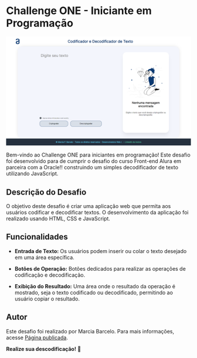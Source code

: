 # Challenge ONE - Iniciante em Programação

![Codificador e Descodificador de texto](img/codificador-descodificador.png)


Bem-vindo ao Challenge ONE para iniciantes em programação! Este desafio foi desenvolvido para de cumprir o desafio do curso Front-end Alura em parceira com a Oracle!! construindo um simples decodificador de texto utilizando JavaScript.

## Descrição do Desafio

O objetivo deste desafio é criar uma aplicação web que permita aos usuários codificar e decodificar textos. O desenvolvimento da aplicação foi realizado usando HTML, CSS e JavaScript.

## Funcionalidades

- **Entrada de Texto:** Os usuários podem inserir ou colar o texto desejado em uma área específica.
  
- **Botões de Operação:** Botões dedicados para realizar as operações de codificação e decodificação.

- **Exibição do Resultado:** Uma área onde o resultado da operação é mostrado, seja o texto codificado ou decodificado, permitindo ao usuário copiar o resultado.


## Autor

Este desafio foi realizado por Marcia Barcelo. Para mais informações, acesse [Página publicada](https://mpbarcelo.github.io/codificador-descodificador-alura-challengue/).

**Realize sua descodificação!** 🚀
